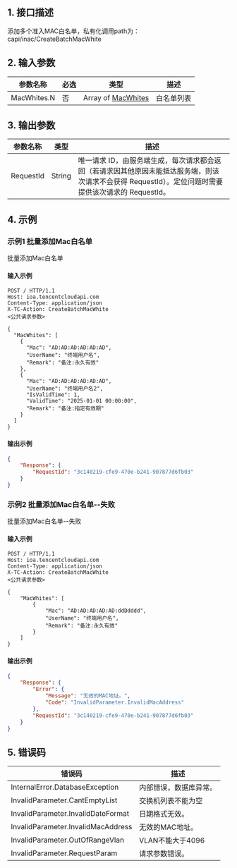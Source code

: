 ## 1. 接口描述




添加多个准入MAC白名单，私有化调用path为：capi/inac/CreateBatchMacWhite

## 2. 输入参数


| 参数名称 | 必选 | 类型 | 描述 |
|---------|---------|---------|---------|
| MacWhites.N | 否 | Array of [MacWhites](/开放API/云规范接口/版本：2022-06-01/数据结构.md#MacWhites) | <strong><font color="blue"></font></strong>白名单列表 |

## 3. 输出参数

| 参数名称 | 类型 | 描述 |
|---------|---------|---------|
| RequestId | String | 唯一请求 ID，由服务端生成，每次请求都会返回（若请求因其他原因未能抵达服务端，则该次请求不会获得 RequestId）。定位问题时需要提供该次请求的 RequestId。|

## 4. 示例

### 示例1 批量添加Mac白名单

批量添加Mac白名单

#### 输入示例

```
POST / HTTP/1.1
Host: ioa.tencentcloudapi.com
Content-Type: application/json
X-TC-Action: CreateBatchMacWhite
<公共请求参数>

{
  "MacWhites": [
    {
      "Mac": "AD:AD:AD:AD:AD:AD",
      "UserName": "终端用户名",
      "Remark": "备注:永久有效"
    },
    {
      "Mac": "AD:AD:AD:AD:AD:AD",
      "UserName": "终端用户名2",
      "IsValidTime": 1,
      "ValidTime": "2025-01-01 00:00:00",
      "Remark": "备注:指定有效期"
    }
  ]
}
```

#### 输出示例

```json
{
    "Response": {
        "RequestId": "3c140219-cfe9-470e-b241-907877d6fb03"
    }
}
```

### 示例2 批量添加Mac白名单--失败

批量添加Mac白名单--失败

#### 输入示例

```
POST / HTTP/1.1
Host: ioa.tencentcloudapi.com
Content-Type: application/json
X-TC-Action: CreateBatchMacWhite
<公共请求参数>

{
    "MacWhites": [
        {
            "Mac": "AD:AD:AD:AD:AD:ddDdddd",
            "UserName": "终端用户名",
            "Remark": "备注:永久有效"
        }
    ]
}
```

#### 输出示例

```json
{
    "Response": {
        "Error": {
            "Message": "无效的MAC地址。",
            "Code": "InvalidParameter.InvalidMacAddress"
        },
        "RequestId": "3c140219-cfe9-470e-b241-907877d6fb03"
    }
}
```











## 5. 错误码


| 错误码 | 描述 |
|---------|---------|
| InternalError.DatabaseException | 内部错误，数据库异常。 |
| InvalidParameter.CantEmptyList | 交换机列表不能为空 |
| InvalidParameter.InvalidDateFormat | 日期格式无效。 |
| InvalidParameter.InvalidMacAddress | 无效的MAC地址。 |
| InvalidParameter.OutOfRangeVlan | VLAN不能大于4096 |
| InvalidParameter.RequestParam | 请求参数错误。 |
